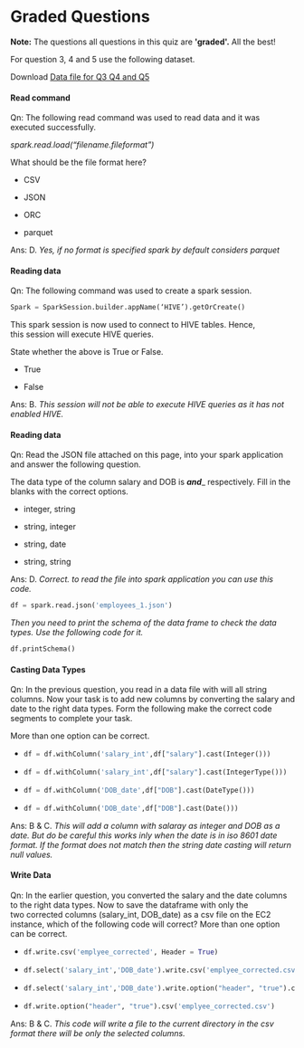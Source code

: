 # Graded Questions

**Note:** The questions all questions in this quiz are **'graded'.** All the best!

For question 3, 4 and 5 use the following dataset.

Download [Data file for Q3 Q4 and Q5](employees_1.json)

#### Read command

Qn: The following read command was used to read data and it was executed successfully.  

_spark.read.load(“filename.fileformat”)_

What should be the file format here?

- CSV

- JSON

- ORC

- parquet

Ans: D. _Yes, if no format is specified spark by default considers parquet_

####

#### Reading data

Qn: The following command was used to create a spark session.

```python
Spark = SparkSession.builder.appName(‘HIVE’).getOrCreate()
```

This spark session is now used to connect to HIVE tables. Hence, this session will execute HIVE queries.

State whether the above is True or False.

- True

- False

Ans: B. _This session will not be able to execute HIVE queries as it has not enabled HIVE._

#### Reading data

Qn: Read the JSON file attached on this page, into your spark application and answer the following question.

The data type of the column salary and DOB is _**and**__ respectively. Fill in the blanks with the correct options.

- integer, string

- string, integer

- string, date

- string, string

Ans: D. _Correct. to read the file into spark application you can use this code._

```python
df = spark.read.json('employees_1.json')
```

_Then you need to print the schema of the data frame to check the data types. Use the following code for it._

```python
df.printSchema()
```

#### Casting Data Types

Qn: In the previous question, you read in a data file with will all string columns. Now your task is to add new columns by converting the salary and date to the right data types. Form the following make the correct code segments to complete your task.

More than one option can be correct.

- ```python
  df = df.withColumn('salary_int',df["salary"].cast(Integer()))
  ```

- ```python
  df = df.withColumn('salary_int',df["salary"].cast(IntegerType()))
  ```

- ```python
  df = df.withColumn('DOB_date',df["DOB"].cast(DateType()))
  ```

- ```python
  df = df.withColumn('DOB_date',df["DOB"].cast(Date()))
  ```

Ans: B & C. _This will add a column with salaray as integer and  DOB as a date. But do be careful this works inly when the date is in iso 8601 date format. If the format does not match then the string date casting will return null values._

#### Write Data

Qn: In the earlier question, you converted the salary and the date columns to the right data types. Now to save the dataframe with only the two corrected columns (salary_int, DOB_date) as a csv file on the EC2 instance, which of the following code will correct? More than one option can be correct.

- ```python
  df.write.csv('emplyee_corrected', Header = True)
  ```

- ```python
  df.select('salary_int','DOB_date').write.csv('emplyee_corrected.csv')
  ```

- ```python
  df.select('salary_int','DOB_date').write.option("header", "true").csv('emplyee_corrected.csv')
  ```

- ```python
  df.write.option("header", "true").csv('emplyee_corrected.csv')
  ```

Ans: B & C. _This code will write a file to the current directory in the csv format there will be only the selected columns._
